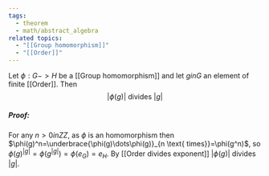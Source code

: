 ```yaml
---
tags:
  - theorem
  - math/abstract_algebra
related topics:
  - "[[Group homomorphism]]"
  - "[[Order]]"
---
```

Let $\phi: G -> H$ be a [[Group homomorphism]] and let $g in G$ an element of finite [[Order]]. Then$$
	|\phi(g)| \text{ divides } |g|
$$
##### Proof:
For any $n>0 in ZZ$, as $\phi$ is an homomorphism then $\phi(g)^n=\underbrace{\phi(g)\dots\phi(g)}_{n \text{ times}}=\phi(g^n)$, so $\phi(g)^{|g|}=\phi(g^{|g|})=\phi(e_G)=e_H$. By [[Order divides exponent]] $|\phi(g)|$ divides $|g|$.